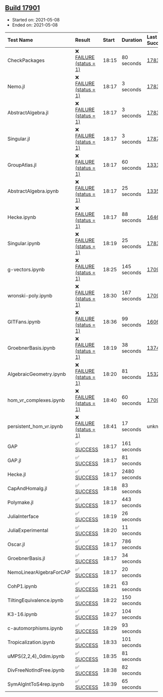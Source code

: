 ## [Build 17901](https://oscarci.mathematik.uni-kl.de/job/oscar/17901/)

* Started on: 2021-05-08
* Ended on: 2021-05-08

| Test Name    | Result | Start | Duration | Last Success | First Failure |
|:-------------|:-------|:------|:---------|:-------------|:--------------|
| CheckPackages | ❌ [FAILURE (status = 1)](https://oscarci.mathematik.uni-kl.de/job/oscar/17901/artifact/logs/build-17901/CheckPackages.log) | 18:15 | 80 seconds | [17832](https://oscarci.mathematik.uni-kl.de/job/oscar/17832/) | [17833](https://oscarci.mathematik.uni-kl.de/job/oscar/17833/) |
| Nemo.jl | ❌ [FAILURE (status = 1)](https://oscarci.mathematik.uni-kl.de/job/oscar/17901/artifact/logs/build-17901/Nemo.jl.log) | 18:17 | 3 seconds | [17835](https://oscarci.mathematik.uni-kl.de/job/oscar/17835/) | [17836](https://oscarci.mathematik.uni-kl.de/job/oscar/17836/) |
| AbstractAlgebra.jl | ❌ [FAILURE (status = 1)](https://oscarci.mathematik.uni-kl.de/job/oscar/17901/artifact/logs/build-17901/AbstractAlgebra.jl.log) | 18:17 | 3 seconds | [17831](https://oscarci.mathematik.uni-kl.de/job/oscar/17831/) | [17832](https://oscarci.mathematik.uni-kl.de/job/oscar/17832/) |
| Singular.jl | ❌ [FAILURE (status = 1)](https://oscarci.mathematik.uni-kl.de/job/oscar/17901/artifact/logs/build-17901/Singular.jl.log) | 18:17 | 3 seconds | [17871](https://oscarci.mathematik.uni-kl.de/job/oscar/17871/) | [17872](https://oscarci.mathematik.uni-kl.de/job/oscar/17872/) |
| GroupAtlas.jl | ❌ [FAILURE (status = 1)](https://oscarci.mathematik.uni-kl.de/job/oscar/17901/artifact/logs/build-17901/GroupAtlas.jl.log) | 18:17 | 60 seconds | [13311](https://oscarci.mathematik.uni-kl.de/job/oscar/13311/) | [13312](https://oscarci.mathematik.uni-kl.de/job/oscar/13312/) |
| AbstractAlgebra.ipynb | ❌ [FAILURE (status = 1)](https://oscarci.mathematik.uni-kl.de/job/oscar/17901/artifact/logs/build-17901/AbstractAlgebra.ipynb.log) | 18:17 | 25 seconds | [13355](https://oscarci.mathematik.uni-kl.de/job/oscar/13355/) | [13356](https://oscarci.mathematik.uni-kl.de/job/oscar/13356/) |
| Hecke.ipynb | ❌ [FAILURE (status = 1)](https://oscarci.mathematik.uni-kl.de/job/oscar/17901/artifact/logs/build-17901/Hecke.ipynb.log) | 18:17 | 88 seconds | [16463](https://oscarci.mathematik.uni-kl.de/job/oscar/16463/) | [16464](https://oscarci.mathematik.uni-kl.de/job/oscar/16464/) |
| Singular.ipynb | ❌ [FAILURE (status = 1)](https://oscarci.mathematik.uni-kl.de/job/oscar/17901/artifact/logs/build-17901/Singular.ipynb.log) | 18:19 | 25 seconds | [17835](https://oscarci.mathematik.uni-kl.de/job/oscar/17835/) | [17836](https://oscarci.mathematik.uni-kl.de/job/oscar/17836/) |
| g-vectors.ipynb | ❌ [FAILURE (status = 1)](https://oscarci.mathematik.uni-kl.de/job/oscar/17901/artifact/logs/build-17901/g-vectors.ipynb.log) | 18:25 | 145 seconds | [17099](https://oscarci.mathematik.uni-kl.de/job/oscar/17099/) | [17100](https://oscarci.mathematik.uni-kl.de/job/oscar/17100/) |
| wronski-poly.ipynb | ❌ [FAILURE (status = 1)](https://oscarci.mathematik.uni-kl.de/job/oscar/17901/artifact/logs/build-17901/wronski-poly.ipynb.log) | 18:30 | 167 seconds | [17098](https://oscarci.mathematik.uni-kl.de/job/oscar/17098/) | [17099](https://oscarci.mathematik.uni-kl.de/job/oscar/17099/) |
| GITFans.ipynb | ❌ [FAILURE (status = 1)](https://oscarci.mathematik.uni-kl.de/job/oscar/17901/artifact/logs/build-17901/GITFans.ipynb.log) | 18:36 | 99 seconds | [16068](https://oscarci.mathematik.uni-kl.de/job/oscar/16068/) | [16069](https://oscarci.mathematik.uni-kl.de/job/oscar/16069/) |
| GroebnerBasis.ipynb | ❌ [FAILURE (status = 1)](https://oscarci.mathematik.uni-kl.de/job/oscar/17901/artifact/logs/build-17901/GroebnerBasis.ipynb.log) | 18:19 | 38 seconds | [13748](https://oscarci.mathematik.uni-kl.de/job/oscar/13748/) | [13749](https://oscarci.mathematik.uni-kl.de/job/oscar/13749/) |
| AlgebraicGeometry.ipynb | ❌ [FAILURE (status = 1)](https://oscarci.mathematik.uni-kl.de/job/oscar/17901/artifact/logs/build-17901/AlgebraicGeometry.ipynb.log) | 18:20 | 81 seconds | [15322](https://oscarci.mathematik.uni-kl.de/job/oscar/15322/) | [15323](https://oscarci.mathematik.uni-kl.de/job/oscar/15323/) |
| hom_vr_complexes.ipynb | ❌ [FAILURE (status = 1)](https://oscarci.mathematik.uni-kl.de/job/oscar/17901/artifact/logs/build-17901/hom_vr_complexes.ipynb.log) | 18:40 | 60 seconds | [17099](https://oscarci.mathematik.uni-kl.de/job/oscar/17099/) | [17100](https://oscarci.mathematik.uni-kl.de/job/oscar/17100/) |
| persistent_hom_vr.ipynb | ❌ [FAILURE (status = 1)](https://oscarci.mathematik.uni-kl.de/job/oscar/17901/artifact/logs/build-17901/persistent_hom_vr.ipynb.log) | 18:41 | 17 seconds | unknown | unknown |
| GAP | ✅ [SUCCESS](https://oscarci.mathematik.uni-kl.de/job/oscar/17901/artifact/logs/build-17901/GAP.log) | 18:17 | 161 seconds |  |  |
| GAP.jl | ✅ [SUCCESS](https://oscarci.mathematik.uni-kl.de/job/oscar/17901/artifact/logs/build-17901/GAP.jl.log) | 18:17 | 81 seconds |  |  |
| Hecke.jl | ✅ [SUCCESS](https://oscarci.mathematik.uni-kl.de/job/oscar/17901/artifact/logs/build-17901/Hecke.jl.log) | 18:17 | 2480 seconds |  |  |
| CapAndHomalg.jl | ✅ [SUCCESS](https://oscarci.mathematik.uni-kl.de/job/oscar/17901/artifact/logs/build-17901/CapAndHomalg.jl.log) | 18:18 | 83 seconds |  |  |
| Polymake.jl | ✅ [SUCCESS](https://oscarci.mathematik.uni-kl.de/job/oscar/17901/artifact/logs/build-17901/Polymake.jl.log) | 18:17 | 443 seconds |  |  |
| JuliaInterface | ✅ [SUCCESS](https://oscarci.mathematik.uni-kl.de/job/oscar/17901/artifact/logs/build-17901/JuliaInterface.log) | 18:19 | 26 seconds |  |  |
| JuliaExperimental | ✅ [SUCCESS](https://oscarci.mathematik.uni-kl.de/job/oscar/17901/artifact/logs/build-17901/JuliaExperimental.log) | 18:20 | 11 seconds |  |  |
| Oscar.jl | ✅ [SUCCESS](https://oscarci.mathematik.uni-kl.de/job/oscar/17901/artifact/logs/build-17901/Oscar.jl.log) | 18:17 | 786 seconds |  |  |
| GroebnerBasis.jl | ✅ [SUCCESS](https://oscarci.mathematik.uni-kl.de/job/oscar/17901/artifact/logs/build-17901/GroebnerBasis.jl.log) | 18:17 | 34 seconds |  |  |
| NemoLinearAlgebraForCAP | ✅ [SUCCESS](https://oscarci.mathematik.uni-kl.de/job/oscar/17901/artifact/logs/build-17901/NemoLinearAlgebraForCAP.log) | 18:17 | 20 seconds |  |  |
| CohP1.ipynb | ✅ [SUCCESS](https://oscarci.mathematik.uni-kl.de/job/oscar/17901/artifact/logs/build-17901/CohP1.ipynb.log) | 18:21 | 63 seconds |  |  |
| TiltingEquivalence.ipynb | ✅ [SUCCESS](https://oscarci.mathematik.uni-kl.de/job/oscar/17901/artifact/logs/build-17901/TiltingEquivalence.ipynb.log) | 18:22 | 150 seconds |  |  |
| K3-16.ipynb | ✅ [SUCCESS](https://oscarci.mathematik.uni-kl.de/job/oscar/17901/artifact/logs/build-17901/K3-16.ipynb.log) | 18:27 | 104 seconds |  |  |
| c-automorphisms.ipynb | ✅ [SUCCESS](https://oscarci.mathematik.uni-kl.de/job/oscar/17901/artifact/logs/build-17901/c-automorphisms.ipynb.log) | 18:29 | 93 seconds |  |  |
| Tropicalization.ipynb | ✅ [SUCCESS](https://oscarci.mathematik.uni-kl.de/job/oscar/17901/artifact/logs/build-17901/Tropicalization.ipynb.log) | 18:33 | 101 seconds |  |  |
| uMPS(2,2,4)_0dim.ipynb | ✅ [SUCCESS](https://oscarci.mathematik.uni-kl.de/job/oscar/17901/artifact/logs/build-17901/uMPS-2-2-4-_0dim.ipynb.log) | 18:35 | 81 seconds |  |  |
| DivFreeNotIndFree.ipynb | ✅ [SUCCESS](https://oscarci.mathematik.uni-kl.de/job/oscar/17901/artifact/logs/build-17901/DivFreeNotIndFree.ipynb.log) | 18:38 | 82 seconds |  |  |
| SymAlgIntToS4rep.ipynb | ✅ [SUCCESS](https://oscarci.mathematik.uni-kl.de/job/oscar/17901/artifact/logs/build-17901/SymAlgIntToS4rep.ipynb.log) | 18:39 | 65 seconds |  |  |
